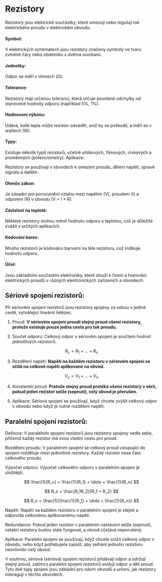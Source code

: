 # Rezistory
Rezistory jsou elektrické součástky, které omezují nebo regulují tok elektrického proudu v elektrickém obvodu.
#### Symbol:
V elektrických schématech jsou rezistory značeny symboly ve tvaru zvlněné čáry nebo obdélníku s dvěma svorkami.

#### Jednotky:
Odpor se měří v ohmech (Ω).


#### Tolerance:
Rezistory mají určenou toleranci, která určuje povolené odchylky od stanovené hodnoty odporu (například 5%, 1%).

#### Hodnocení výkonu:
Udává, kolik tepla může rezistor odvádět, aniž by se poškodil, a měří se v wattech (W).

#### Typy:

Existuje několik typů rezistorů, včetně uhlíkových, filmových, cívkových a proměnných (potenciometry).
Aplikace:

Rezistory se používají v obvodech k omezení proudu, dělení napětí, úpravě signálu a dalším.

#### Ohmův zákon:

Je zásadní pro porozumění vztahu mezi napětím (V), proudem (I) a odporem (R) v obvodu (V = I * R).

#### Závislost na teplotě:

Některé rezistory mohou měnit hodnotu odporu s teplotou, což je důležité zvážit v určitých aplikacích.

#### Kódování barev:

Mnoho rezistorů je kódováno barvami na těle rezistoru, což indikuje hodnotu odporu.

#### Účel:

Jsou základními součástmi elektroniky, které slouží k řízení a tvarování elektrických proudů v různých elektronických zařízeních a obvodech.

## Sériové spojení rezistorů:

Při sériovém spojení rezistorů jsou rezistory spojeny za sebou v jediné cestě, vytvářející lineární řetězec.

1. Proud: **V sériovém spojení proudí stejný proud všemi rezistory, protože existuje pouze jedna cesta pro tok proudu.**

2. Součet odporu: Celkový odpor v sériovém spojení je součtem hodnot jednotlivých rezistorů. 

$$
R_c = R_1 + \dots + R_n
$$

3. Rozdělení napětí: **Napětí na každém rezistoru v sériovém spojení se sčítá na celkové napětí aplikované na obvod.**

$$
V_c = V_1 + \dots + V_n
$$

4. Konstantní proud: **Protože stejný proud protéká všemi rezistory v sérii, pokud jeden rezistor selže (sepnutí), celý obvod je přerušen.**

5. Aplikace: Sériová spojení se používají, když chcete zvýšit celkový odpor v obvodu nebo když je nutné rozdělení napětí.

## Paralelní spojení rezistorů:

Definice: V paralelním spojení rezistorů jsou rezistory spojeny vedle sebe, přičemž každý rezistor má svou vlastní cestu pro proud.

Rozdělení proudu: V paralelním spojení se celkový proud vstupující do spojení rozděluje mezi jednotlivé rezistory. Každý rezistor nese část celkového proudu.

Výpočet odporu: Výpočet celkového odporu v paralelním spojení je složitější. 

$$
\frac{1}{R_c} = \frac{1}{R_1} + \dots + \frac{1}{R_n}
$$

$$
R_c = \frac{R_1R_2}{R_1 + R_2}
$$

$$
R_c = \frac{1}{\frac{1}{R_1} + \dots + \frac{1}{R_n}}
$$

Napětí: Napětí na každém rezistoru v paralelním spojení je stejné a odpovídá celkovému aplikovanému napětí.

Redundance: Pokud jeden rezistor v paralelním nastavení selže (sepnutí), ostatní rezistory budou stále fungovat, a obvod zůstává neporušený.

Aplikace: Paralelní spojení se používají, když chcete snížit celkový odpor v obvodu, nebo když potřebujete zajistit, aby selhání jednoho rezistoru neovlivnilo celý obvod.

V souhrnu, sériová (sériová) spojení rezistorů přidávají odpor a udržují stejný proud, zatímco paralelní spojení rezistorů snižují odpor a dělí proud. Tyto dvě typy spojení jsou základní pro návrh obvodů a určení, jak rezistory interagují v těchto obvodech.